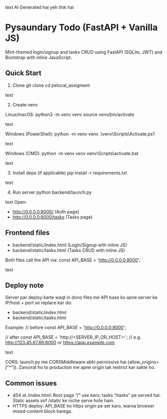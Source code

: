 text
AI Generated hai yeh thik hai 


# Pysaundary Todo (FastAPI + Vanilla JS)

Mint-themed login/signup and tasks CRUD using FastAPI (SQLite, JWT) and Bootstrap with inline JavaScript.

## Quick Start

1) Clone
git clone <your-repo-url>
cd pelocal_assigment

text

2) Create venv

Linux/macOS:
python3 -m venv venv
source venv/bin/activate

text

Windows (PowerShell):
python -m venv venv
.\venv\Scripts\Activate.ps1

text

Windows (CMD):
python -m venv venv
venv\Scripts\activate.bat

text

3) Install deps (if applicable)
pip install -r requirements.txt

text

4) Run server
python backend/launch.py

text
Open:
- http://0.0.0.0:8000/  (Auth page)
- http://0.0.0.0:8000/tasks  (Tasks page)

## Frontend files

- backend/static/index.html  (Login/Signup with inline JS)
- backend/static/tasks.html  (Tasks CRUD with inline JS)

Both files call the API via:
const API_BASE = 'http://0.0.0.0:8000';

text

## Deploy note

Server par deploy karte waqt in dono files me API base ko apne server ke IP/host + port se replace kar do:

- backend/static/index.html
- backend/static/tasks.html

Example:
// before
const API_BASE = 'http://0.0.0.0:8000';

// after
const API_BASE = 'http://<SERVER_IP_OR_HOST>:<PORT>';
// e.g. http://123.45.67.89:8000 or https://app.example.com

text

CORS: launch.py me CORSMiddleware abhi permissive hai (allow_origins=["*"]). Zaroorat ho to production me apne origin tak restrict kar sakte ho.

## Common issues

- 404 at /index.html: Root page “/” use karo; tasks “/tasks” pe served hai. Static assets sirf /static ke niche serve hote hain.
- HTTPS deploy: API_BASE ko https origin pe set karo, warna browser mixed-content block karega.
